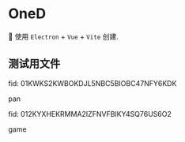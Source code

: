 # OneD

🥳 使用 `Electron` + `Vue` + `Vite` 创建.


## 测试用文件 
fid: 01KWKS2KWBOKDJL5NBC5BIOBC47NFY6KDK

pan

fid: 012KYXHEKRMMA2IZFNVFBIKY4SQ76US6O2

game